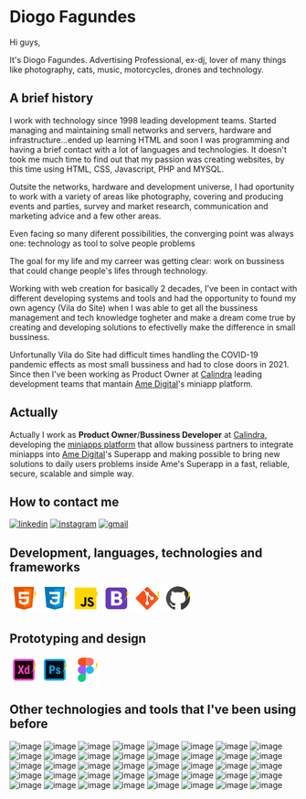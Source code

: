 # Diogo Fagundes

Hi guys,

It's Diogo Fagundes. Advertising Professional, ex-dj, lover of many things like photography, cats, music, motorcycles, drones and technology.


## A brief history

I work with technology since 1998 leading development teams. Started managing and maintaining small networks and servers, hardware and infrastructure...ended up learning HTML and soon I was programming and having a brief contact with a lot of languages and technologies. It doesn't took me much time to find out that my passion was creating websites, by this time using HTML, CSS, Javascript, PHP and MYSQL.

Outsite the networks, hardware and development universe, I had oportunity to work with a variety of areas like photography, covering and producing events and parties, survey and market research, communication and marketing advice and a few other areas.

Even facing so many diferent possibilities, the converging point was always one:
technology as tool to solve people problems

The goal for my life and my carreer was getting clear: work on bussiness that could change people's lifes through technology.

Working with web creation for basically 2 decades, I've been in contact with different developing systems and tools and had the opportunity to found my own agency (Vila do Site) when I was able to get all the bussiness management and tech knowledge togheter and make a dream come true by creating and developing solutions to efectivelly make the difference in small bussiness.

Unfortunally Vila do Site had difficult times handling the COVID-19 pandemic effects as most small bussiness and had to close doors in 2021. Since then I've been working as Product Owner at [Calindra](https://calindra.com.br) leading development teams that mantain [Ame Digital](https://www.amedigital.com/)'s miniapp platform.


## Actually

Actually I work as **Product Owner**/**Bussiness Developer** at [Calindra](https://calindra.com.br), developing the [miniapps platform](https://developer.ame.calindra.com.br/) that allow bussiness partners to integrate miniapps into [Ame Digital](https://www.amedigital.com/)'s Superapp and making possible to bring new solutions to daily users problems inside Ame's Superapp in a fast, reliable, secure, scalable and simple way.


## How to contact me

[![linkedin](https://img.shields.io/badge/LinkedIn-0077B5?style=for-the-badge&logo=linkedin&logoColor=white)](https://www.linkedin.com/in/diogo-fagundes/)
[![instagram](https://img.shields.io/badge/Instagram-E4405F?style=for-the-badge&logo=instagram&logoColor=white)](https://www.instagram.com/djmacloud/)
[![gmail](https://img.shields.io/badge/Gmail-D14836?style=for-the-badge&logo=gmail&logoColor=white)](mailto:diogo@dracos.com.br)



## Development, languages, technologies and frameworks

<a href="https://developer.mozilla.org/pt-BR/docs/Web/HTML"><img src="https://github.com/djmacloud/djmacloud/raw/main/img/icons/html5.svg" width="50px"></a>
<a href="https://developer.mozilla.org/pt-BR/docs/Web/CSS"><img src="https://github.com/djmacloud/djmacloud/raw/main/img/icons/css.svg" width="50px"></a>
<a href="https://developer.mozilla.org/pt-BR/docs/Web/JavaScript"><img src="https://github.com/djmacloud/djmacloud/raw/main/img/icons/javascript.svg" width="50px"></a>
<a href="https://getbootstrap.com/"><img src="https://github.com/djmacloud/djmacloud/raw/main/img/icons/bootstrap.svg" width="50px"></a>
<a href="https://git-scm.com/"><img src="https://github.com/djmacloud/djmacloud/raw/main/img/icons/git.svg" width="50px"></a>
<a href="https://github.com/"><img src="https://github.com/djmacloud/djmacloud/raw/main/img/icons/github.svg" width="50px"></a>



## Prototyping and design

<a href="https://www.adobe.com/br/products/xd.html"><img src="https://github.com/djmacloud/djmacloud/raw/main/img/icons/adobexd.svg" width="50px"></a>
<a href="https://www.adobe.com/br/products/photoshop.html"><img src="https://github.com/djmacloud/djmacloud/raw/main/img/icons/photoshop.svg" width="50px"></a>
<a href="https://www.figma.com/"><img src="https://github.com/djmacloud/djmacloud/raw/main/img/icons/figma.svg" width="50px"></a>


## Other technologies and tools that I've been using before

![image](https://img.shields.io/badge/Python-FFD43B?style=for-the-badge&logo=python&logoColor=darkgreen)
![image](https://img.shields.io/badge/PHP-777BB4?style=for-the-badge&logo=php&logoColor=white)
![image](https://img.shields.io/badge/MySQL-00000F?style=for-the-badge&logo=mysql&logoColor=white)
![image](https://img.shields.io/badge/Markdown-000000?style=for-the-badge&logo=markdown&logoColor=white)
![image](https://img.shields.io/badge/Vue.js-35495E?style=for-the-badge&logo=vuedotjs&logoColor=4FC08D)
![image](https://img.shields.io/badge/Material--UI-0081CB?style=for-the-badge&logo=material-ui&logoColor=white)
![image](https://img.shields.io/badge/Drupal-0678BE?style=for-the-badge&logo=drupal&logoColor=white)
![image](https://img.shields.io/badge/Laravel-FF2D20?style=for-the-badge&logo=laravel&logoColor=white)
![image](https://img.shields.io/badge/nuxt.js-00C58E?style=for-the-badge&logo=nuxtdotjs&logoColor=white)
![image](https://img.shields.io/badge/Nginx-009639?style=for-the-badge&logo=nginx&logoColor=white)
![image](https://img.shields.io/badge/-materialize--css-ff69b4?style=for-the-badge&logo=materialize--css&logoColor=white)
![image](https://img.shields.io/badge/GitKraken-179287?style=for-the-badge&logo=GitKraken&logoColor=white)
![image](https://img.shields.io/badge/Font_Awesome-339AF0?style=for-the-badge&logo=fontawesome&logoColor=white)
![image](https://img.shields.io/badge/Jira-0052CC?style=for-the-badge&logo=Jira&logoColor=white)
![image](https://img.shields.io/badge/Digital_Ocean-0080FF?style=for-the-badge&logo=DigitalOcean&logoColor=white)
![image](https://img.shields.io/badge/Heroku-430098?style=for-the-badge&logo=heroku&logoColor=white)
![image](https://img.shields.io/badge/replit-667881?style=for-the-badge&logo=replit&logoColor=white)
![image](https://img.shields.io/badge/Netlify-00C7B7?style=for-the-badge&logo=netlify&logoColor=white)
![image](https://img.shields.io/badge/Salesforce-00A1E0?style=for-the-badge&logo=Salesforce&logoColor=white)
![image](https://img.shields.io/badge/Google%20Analytics-E37400?style=for-the-badge&logo=google%20analytics&logoColor=white)
![image](https://img.shields.io/badge/Android-3DDC84?style=for-the-badge&logo=android&logoColor=white)
![image](https://img.shields.io/badge/Linux-FCC624?style=for-the-badge&logo=linux&logoColor=black)
![image](https://img.shields.io/badge/Windows-0078D6?style=for-the-badge&logo=windows&logoColor=white)
![image](https://img.shields.io/badge/Kali_Linux-557C94?style=for-the-badge&logo=kali-linux&logoColor=white)
![image](https://img.shields.io/badge/Ubuntu-E95420?style=for-the-badge&logo=ubuntu&logoColor=white)
![image](https://img.shields.io/badge/Linux_Mint-87CF3E?style=for-the-badge&logo=linux-mint&logoColor=white)
![image](https://img.shields.io/badge/Debian-A81D33?style=for-the-badge&logo=debian&logoColor=white)
![image](https://img.shields.io/badge/lineageos-167C80?style=for-the-badge&logo=lineageos&logoColor=white)
![image](https://img.shields.io/badge/Visual_Studio_Code-0078D4?style=for-the-badge&logo=visual%20studio%20code&logoColor=white)
![image](https://img.shields.io/badge/Atom-66595C?style=for-the-badge&logo=Atom&logoColor=white)
![image](https://img.shields.io/badge/sublime_text-%23575757.svg?&style=for-the-badge&logo=sublime-text&logoColor=important)
![image](https://img.shields.io/badge/pycharm-143?style=for-the-badge&logo=pycharm&logoColor=black&color=black&labelColor=green)
![image](https://img.shields.io/badge/Google_Play-414141?style=for-the-badge&logo=google-play&logoColor=white)
![image](https://img.shields.io/badge/Microsoft_Office-D83B01?style=for-the-badge&logo=microsoft-office&logoColor=white)
![image](https://img.shields.io/badge/LibreOffice-18A303?style=for-the-badge&logo=LibreOffice&logoColor=white)
![image](https://img.shields.io/badge/Adobe-Photoshop-31A8FF?style=for-the-badge&logo=Adobe-Photoshop&labelColor=0a446b&logoWidth=15)
![image](https://img.shields.io/badge/Adobe%20Illustrator-FF9A00?style=for-the-badge&logo=adobe%20illustrator&logoColor=white)
![image](https://img.shields.io/badge/Adobe%20InDesign-FF3366?style=for-the-badge&logo=Adobe%20InDesign&logoColor=white)
![image](https://img.shields.io/badge/InVision-FF3366?style=for-the-badge&logo=InVision&logoColor=white)
![image](https://img.shields.io/badge/Wordpress-21759B?style=for-the-badge&logo=wordpress&logoColor=white)
